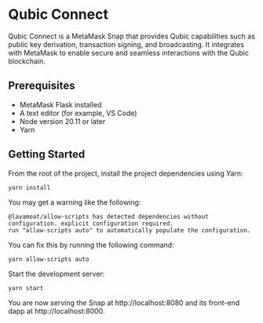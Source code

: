 # Qubic Connect

Qubic Connect is a MetaMask Snap that provides Qubic capabilities such as public key derivation, transaction signing, and broadcasting. It integrates with MetaMask to enable secure and seamless interactions with the Qubic blockchain.

## Prerequisites
- MetaMask Flask installed
- A text editor (for example, VS Code)
- Node version 20.11 or later
- Yarn

## Getting Started

From the root of the project, install the project dependencies using Yarn:

```shell
yarn install
```

You may get a warning like the following:

```shell
@lavamoat/allow-scripts has detected dependencies without configuration. explicit configuration required.
run "allow-scripts auto" to automatically populate the configuration.
```

You can fix this by running the following command:

```shell
yarn allow-scripts auto
```

Start the development server:

```shell
yarn start
```

You are now serving the Snap at http://localhost:8080 and its front-end dapp at http://localhost:8000.
